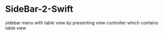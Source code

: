 # SideBar-2-Swift
sidebar menu with table view 
by presenting view controller which contains table view
